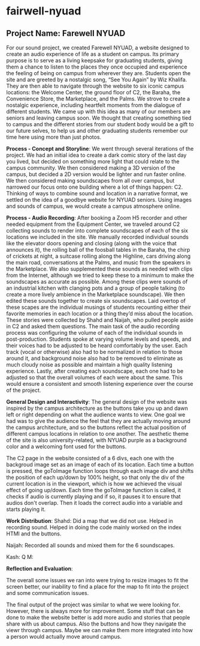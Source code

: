 # fairwell-nyuad
## Project Name: Farewell NYUAD
For our sound project, we created Farewell NYUAD, a website designed to create an audio experience of life as a student on campus. Its primary purpose is to serve as a living keepsake for graduating students, giving them a chance to listen to the places they once occupied and experience the feeling of being on campus from wherever they are. Students open the site and are greeted by a nostalgic song, “See You Again” by Wiz Khalifa. They are then able to navigate through the website to six iconic campus locations: the Welcome Center, the ground floor of C2, the Baraha, the Convenience Store, the Marketplace, and the Palms. We strove to create a nostalgic experience, including heartfelt moments from the dialogue of different students. We came up with this idea as many of our members are seniors and leaving campus soon. We thought that creating something tied to campus and the different stories from our student body would be a gift to our future selves, to help us and other graduating students remember our time here using more than just photos.

**Process - Concept and Storyline**:
We went through several iterations of the project. We had an initial idea to create a dark comic story of the last day you lived, but decided on something more light that could relate to the campus community. We then considered making a 3D version of the campus, but decided a 2D version would be lighter and run faster online. We then considered making soundscapes from all over campus, but narrowed our focus onto one building where a lot of things happen: C2. Thinking of ways to combine sound and location in a narrative format, we settled on the idea of a goodbye website for NYUAD seniors. Using images and sounds of campus, we would create a campus atmosphere online.

**Process - Audio Recording**:
After booking a Zoom H5 recorder and other needed equipment from the Equipment Center, we traveled around C2 collecting sounds to render into complete soundscapes of each of the six locations we included in the site. We manually recorded individual sounds like the elevator doors opening and closing (along with the voice that announces it), the rolling ball of the foosball tables in the Baraha, the chirp of crickets at night, a suitcase rolling along the Highline, cars driving along the main road, conversations at the Palms, and music from the speakers in the Marketplace. We also supplemented these sounds as needed with clips from the Internet, although we tried to keep these to a minimum to make the soundscapes as accurate as possible. Among these clips were sounds of an industrial kitchen with clanging pots and a group of people talking (to create a more lively ambience in the Marketplace soundscape). We then edited these sounds together to create six soundscapes. Laid overtop of these scapes are the individual musings of students recounting either their favorite memories in each location or a thing they’d miss about the location. These stories were collected by Shahd and Naijah, who pulled people aside in C2 and asked them questions. 
The main task of the audio recording process was configuring the volume of each of the individual sounds in post-production. Students spoke at varying volume levels and speeds, and their voices had to be adjusted to be heard comfortably by the user. Each track (vocal or otherwise) also had to be normalized in relation to those around it, and background noise also had to be removed to eliminate as much cloudy noise as possible and maintain a high quality listening experience.  Lastly, after creating each soundscape, each one had to be adjusted so that the overall volumes of each were about the same. This would ensure a consistent and smooth listening experience over the course of the project.

**General Design and Interactivity**:
The general design of the website was inspired by the campus architecture as the buttons take you up and dawn left or right depending on what the audience wants to view. One goal we had was to give the audience the feel that they are actually moving around the campus architecture, and so the buttons reflect the actual position of different campus locations in relation to one another.
The aesthetic theme of the site is also university-related, with NYUAD purple as a background color and a welcoming font used for the buttons.

The C2 page in the website consisted of a 6 divs, each one with the backgroud image set as an image of each of its location. Each time a button is pressed, the goToImage function loops through each image div and shifts the position of each up/down by 100% height, so that only the div of the current location is in the viewport, which is how we achieved the visual effect of going up/down. Each time the goToImage function is called, it checks if audio is currently playing and if so, it pauses it to ensure that audios don't overlap. Then it loads the correct audio into a variable and starts playing it.  

**Work Distribution**:
Shahd: Did a map that we did not use. Helped in recording sound. Helped in doing the code mainly worked on the index HTMl and the buttons. 

Naijah: Recorded all sounds and mixed them for the 6 soundscapes.

Kash:
Q M:

**Reflection and Evaluation**: 

The overall some issues we ran into were trying to resize images to fit the screen better, our inability to find a place for the map to fit into the project and some communication issues. 

The final output of the project was similar to what we were looking for. However, there is always more for improvement. Some stuff that can be done to make the website better is add more audio and stories that people share with us about campus. Also the buttons and how they navigate the viewr through campus. Maybe we can make them more integrated into how a person would actually move around campus. 